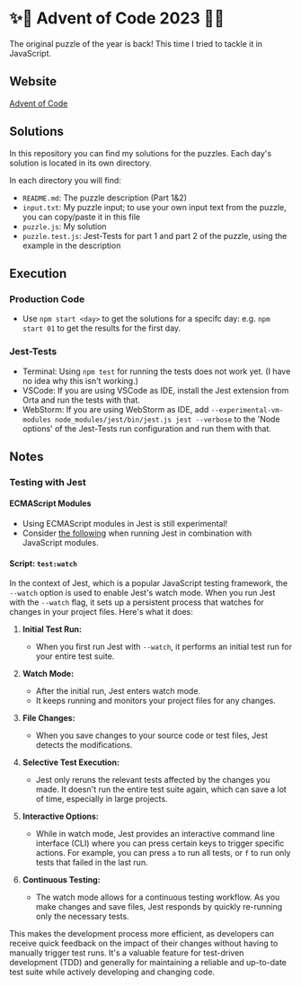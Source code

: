 # ✨🎄 Advent of Code 2023 🎄✨
The original puzzle of the year is back! This time I tried to tackle it in JavaScript.

## Website
[Advent of Code](https://adventofcode.com/)

## Solutions
In this repository you can find my solutions for the puzzles. Each day's solution is located in its own directory.

In each directory you will find:

- `README.md`: The puzzle description (Part 1&2)
- `input.txt`: My puzzle input; to use your own input text from the puzzle, you can copy/paste it in this file
- `puzzle.js`: My solution
- `puzzle.test.js`: Jest-Tests for part 1 and part 2 of the puzzle, using the example in the description

## Execution
### Production Code
- Use `npm start <day>` to get the solutions for a specifc day: e.g. `npm start 01` to get the results for the first day.
### Jest-Tests
- Terminal: Using `npm test` for running the tests does not work yet. (I have no idea why this isn't working.)
- VSCode: If you are using VSCode as IDE, install the Jest extension from Orta and run the tests with that.
- WebStorm: If you are using WebStorm as IDE, add `--experimental-vm-modules node_modules/jest/bin/jest.js jest --verbose` to the 'Node options' of the Jest-Tests run configuration and run them with that.

## Notes
### Testing with Jest
#### ECMAScript Modules
- Using ECMAScript modules in Jest is still experimental!
- Consider [the following](https://jestjs.io/docs/ecmascript-modules) when running Jest in combination with JavaScript modules.
#### Script: `test:watch`
In the context of Jest, which is a popular JavaScript testing framework, the `--watch` option is used to enable Jest's watch mode. When you run Jest with the `--watch` flag, it sets up a persistent process that watches for changes in your project files. Here's what it does:

1. **Initial Test Run:**
   - When you first run Jest with `--watch`, it performs an initial test run for your entire test suite.

2. **Watch Mode:**
   - After the initial run, Jest enters watch mode.
   - It keeps running and monitors your project files for any changes.

3. **File Changes:**
   - When you save changes to your source code or test files, Jest detects the modifications.

4. **Selective Test Execution:**
   - Jest only reruns the relevant tests affected by the changes you made. It doesn't run the entire test suite again, which can save a lot of time, especially in large projects.

5. **Interactive Options:**
   - While in watch mode, Jest provides an interactive command line interface (CLI) where you can press certain keys to trigger specific actions. For example, you can press `a` to run all tests, or `f` to run only tests that failed in the last run.

6. **Continuous Testing:**
   - The watch mode allows for a continuous testing workflow. As you make changes and save files, Jest responds by quickly re-running only the necessary tests.

This makes the development process more efficient, as developers can receive quick feedback on the impact of their changes without having to manually trigger test runs. It's a valuable feature for test-driven development (TDD) and generally for maintaining a reliable and up-to-date test suite while actively developing and changing code.
